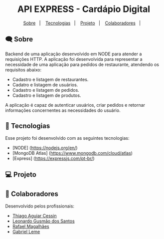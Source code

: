 <h1 align="center">
  API EXPRESS - Cardápio Digital
</h1>

<p align="center">
  <a href="#-sobre">Sobre</a>&nbsp;&nbsp;&nbsp;|&nbsp;&nbsp;&nbsp;
  <a href="#-tecnologias">Tecnologias</a>&nbsp;&nbsp;&nbsp;|&nbsp;&nbsp;&nbsp;
  <a href="#-projeto">Projeto</a>&nbsp;&nbsp;&nbsp;|&nbsp;&nbsp;&nbsp;
  <a href="#-colaboradores">Colaboradores</a>&nbsp;&nbsp;&nbsp;|&nbsp;&nbsp;&nbsp;

</p>

## 🗨 Sobre

Backend de uma aplicação desenvolvido em NODE para atender a requisições HTTP. A aplicação foi desenvolvida para representar a necessidade de uma aplicação para pedidos de restaurante, atendendo os requisitos abaixo:

- Cadastro e listagem de restaurantes.
- Cadatro e listagem de usuários.
- Cadastro e listagem de pedidos.
- Cadastro e listagem de produtos.

A aplicação é capaz de autenticar usuários, criar pedidos e retornar informações concernentes as necessidades do usuário.


## 🚀 Tecnologias

Esse projeto foi desenvolvido com as seguintes tecnologias:

- [NODE] (https://nodejs.org/en/)
- [MongoDB Atlas] (https://www.mongodb.com/cloud/atlas)
- [Express] (https://expressjs.com/pt-br/)

## 💻 Projeto




## 👔 Colaboradores

Desenvolvido pelos profissionais:

- [Thiago Aguiar Cessin](https://www.linkedin.com/in/thiago-cessin-10410a9a)
- [Leonardo Gusmão dos Santos](https://www.linkedin.com/in/leonardo-gusm%C3%A3o-44b7a9115/)
- [Rafael Magalhães](https://www.linkedin.com/in/rlmagalhaes/)
- [Gabriel Leme](https://linkedin.com/in/gabriel-leme-71325b150)
